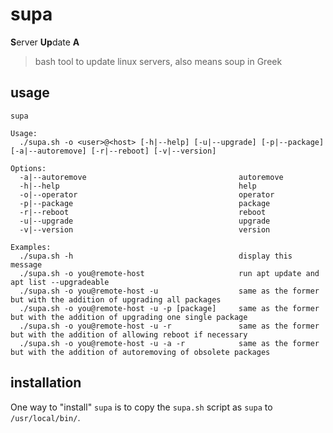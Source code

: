 supa
===

**S**erver **Up**date **A**

> bash tool to update linux servers, also means soup in Greek

## usage

```
supa

Usage:
  ./supa.sh -o <user>@<host> [-h|--help] [-u|--upgrade] [-p|--package] [-a|--autoremove] [-r|--reboot] [-v|--version]

Options:
  -a|--autoremove                                  autoremove
  -h|--help                                        help
  -o|--operator                                    operator
  -p|--package                                     package
  -r|--reboot                                      reboot
  -u|--upgrade                                     upgrade
  -v|--version                                     version

Examples:
  ./supa.sh -h                                     display this message
  ./supa.sh -o you@remote-host                     run apt update and apt list --upgradeable
  ./supa.sh -o you@remote-host -u                  same as the former but with the addition of upgrading all packages
  ./supa.sh -o you@remote-host -u -p [package]     same as the former but with the addition of upgrading one single package
  ./supa.sh -o you@remote-host -u -r               same as the former but with the addition of allowing reboot if necessary
  ./supa.sh -o you@remote-host -u -a -r            same as the former but with the addition of autoremoving of obsolete packages

```

## installation

One way to "install" `supa` is to copy the `supa.sh` script as `supa` to `/usr/local/bin/`.

